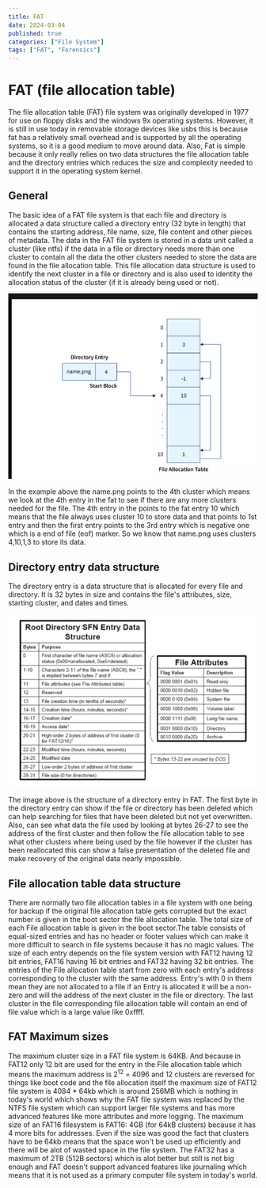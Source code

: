 ```yaml
---
title: FAT
date: 2024-03-04
published: true
categories: ["File System"]
tags: ["FAT", "Forensics"]
---
```

<!-- Google tag (gtag.js) -->
<script async src="https://www.googletagmanager.com/gtag/js?id=G-PDJMTCGM1Q"></script>
<script>
  window.dataLayer = window.dataLayer || [];
  function gtag(){dataLayer.push(arguments);}
  gtag('js', new Date());

  gtag('config', 'G-PDJMTCGM1Q');
</script>

# FAT (file allocation table)
The file allocation table (FAT) file system was originally developed in 1977 for use on floppy disks and the windows 9x operating systems. However,
it is still in use today in removable storage devices like usbs this is because fat has a relatively small overhead and 
is supported by all the operating systems, so it is a good medium to move around data. Also, Fat is simple because it only 
really relies on two data structures the file allocation table and the directory entries which reduces the size and complexity
needed to support it in the operating system kernel.
## General
The basic idea of a FAT file system is that each file and directory is allocated a data structure called a directory entry
(32 byte in length) that contains the starting address, file name, size, file content and other pieces of metadata. The data
in the FAT file system is stored in a data unit called a cluster (like ntfs) if the data in a file or directory needs more than one cluster
to contain all the data the other clusters needed to store the data are found in the file allocation table. This file allocation data structure is used to identify 
the next cluster in a file or directory and is also used to identity the allocation status of the cluster (if it is already being
used or not).

![img_11.png](/assets/img/FAT/img_11.png)


In the example above the name.png points to the 4th cluster which means we look at the 4th entry in the fat to see if there are any more 
clusters needed for the file. The 4th entry in the points to the fat entry 10 which means that the file always uses cluster
10 to store data and that points to 1st entry and then the first entry points to the 3rd entry which is negative one which is
a end of file (eof) marker. So we know that name.png uses clusters 4,10,1,3 to store its data.

##  Directory entry data structure
The directory entry is a data structure that is allocated for every file and directory. It is 32 bytes in size and contains the file's attributes, size, starting cluster, and dates and times.


![img_12.png](/assets/img/FAT/img_12.png)


The image above is the structure of a directory entry in FAT. The first byte in the directory entry can show if the file or directory has been deleted
which can help searching for files that have been deleted but not yet overwritten. Also, can see what data the file used by looking
at bytes 26-27 to see the address of the first cluster and then follow the file allocation table to see what other clusters where being used 
by the file however if the cluster has been reallocated this can show a false presentation of the deleted file and make recovery of the original data nearly impossible.

## File allocation table data structure
There are normally two file allocation tables in a file system with one being for backup if the original file allocation table
gets corrupted but the exact number is given in the boot sector the file allocation table. The total size of each File allocation table
is given in the boot sector.The table consists of equal-sized entries and has no header or footer values which can make it more
difficult to search in file systems because it has no magic values. The size of each entry depends on the file system version
with FAT12 having 12 bit entries, FAT16 having 16 bit entries and FAT32 having 32 bit entries. The entries of the File allocation
table start from zero with each entry's address corresponding to the cluster with the same address. Entry's with 0 in them mean
they are not allocated to a file if an Entry is allocated it will be a non-zero and will the address of the next cluster in the file or
directory. The last cluster in the file corresponding file allocation table will contain an end of file value which is a large
value like 0xffff.
## FAT Maximum sizes
The maximum cluster size in a FAT file system is 64KB. And because in FAT12 only 12 bit are used for
the entry in the File allocation table which means the maximum address is 2<sup>12</sup> = 4096 and 12 clusters are reversed
for things like boot code and the file allocation itself the maximum size of FAT12 file system is 4084 * 64kb which is around
256MB which is nothing in today's world which shows why the FAT file system was replaced by the NTFS file system which can 
support larger file systems and has more advanced features like more attributes and more logging. The maximum size of an FAT16 filesystem is FAT16: 4GB (for 64kB clusters) because it 
has 4 more bits for addresses. Even if the size was good the fact that clusters have to be 64kb means that the space won't
be used up efficiently and there will be alot of wasted space in the file system.
The FAT32 has a maximum of 2TB (512B sectors) which is alot better but still is not big enough and FAT doesn't support advanced 
features like journaling which means that it is not used as a primary computer file system in today's world.
